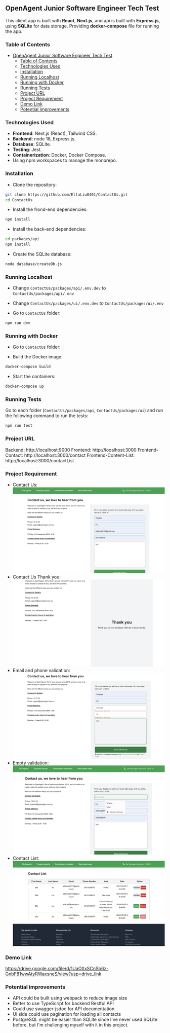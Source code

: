 ## OpenAgent Junior Software Engineer Tech Test

This client app is built with **React**, **Next.js**, and api is built with **Express.js**, using **SQLite** for data storage.
Providing **docker-compose** file for running the app.

### Table of Contents

- [OpenAgent Junior Software Engineer Tech Test](#openagent-junior-software-engineer-tech-test)
  - [Table of Contents](#table-of-contents)
  - [Technologies Used](#technologies-used)
  - [Installation](#installation)
  - [Running Localhost](#running-localhost)
  - [Running with Docker](#running-with-docker)
  - [Running Tests](#running-tests)
  - [Project URL](#project-url)
  - [Project Requirement](#project-requirement)
  - [Demo Link](#demo-link)
  - [Potential improvements](#potential-improvements)

### Technologies Used

- **Frontend**: Next.js (React), Tailwind CSS.
- **Backend**: node 18, Express.js.
- **Database**: SQLite.
- **Testing**: Jest.
- **Containerization**: Docker, Docker Compose.
- Using npm workspaces to manage the monorepo.

### Installation

- Clone the repository:

```bash
git clone https://github.com/EllaLiu0401/ContactUs.git
cd ContactUs
```

- Install the frond-end dependencies:

```bash
npm install
```

- Install the back-end dependencies:

```bash
cd packages/api
npm install
```

- Create the SQLite database:

```bash
node database/createDb.js
```

### Running Localhost

- Change `ContactUs/packages/api/.env.dev` to `ContactUs/packages/api/.env`
- Change `ContactUs/packages/ui/.env.dev` to `ContactUs/packages/ui/.env`

- Go to `ContactUs` folder:

```bash
npm run dev
```

### Running with Docker

- Go to `ContactUs` folder:

- Build the Docker image:

```bash
docker-compose build
```

- Start the containers:

```bash
docker-compose up
```

### Running Tests

Go to each folder (`ContactUs/packages/api`, `ContactUs/packages/ui`) and run the following command to run the tests:

```bash
npm run test
```

### Project URL

Backend: http://localhost:9000
Frontend: http://localhost:3000
Frontend-Contact: http://localhost:3000/contact
Frontend-Content-List: http://localhost:3000/contactList

### Project Requirement

- Contact Us:
  ![ContactUs.png](result/ContactUs.png)
- Contact Us Thank you:
  ![ContactThankyou.png](result/ContactThankyou.png)
- Email and phone validation:
  ![ContactValidation.png](result/ContactValidation.png)
- Empty validation:
  ![ContactEmpty.png](result/ContactEmpty.png)
- Contact List:
  ![ContactEmpty.png](result/ContactList.png)

### Demo Link

https://drive.google.com/file/d/1UaOXxSCnSb6z-GnbF81wwAtyRWaxsneS/view?usp=drive_link

### Potential improvements

- API could be built using webpack to reduce image size
- Better to use TypeScript for backend Restful API
- Could use swagger-jsdoc for API documentation
- UI side could use pagination for loading all contacts
- PostgreSQL might be easier than SQLite since I've never used SQLite before, but I'm challenging myself with it in this project.
